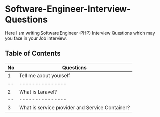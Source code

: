 # Software-Engineer-Interview-Questions
Here I am writing Software Engineer (PHP) Interview Questions which may you face in your Job interview.

## Table of Contents
|No|Questions|
|--|---------------|
|1| Tell me about yourself|
|--|---------------|
|2| What is Laravel?|
|--|---------------|
|3| What is service provider and Service Container?|


